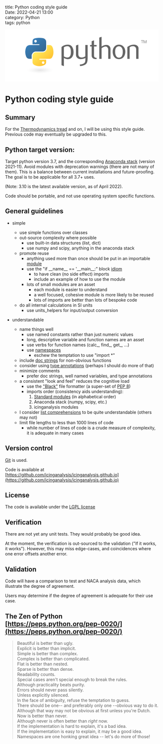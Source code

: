 title: Python coding style guide  
Date: 2022-04-21 13:00  
category: Python  
tags: python 

![Python programming logo. Two stylized, interlocking snakes with the word python.](images/python-logo-master-v3-TM.png)

# Python coding style guide

## Summary

For the [Thermodynamics tread]({filename}thermodynamics.md) and on, I will be using this style guide. 
Previous code may eventually be upgraded to this.

## Python target version:  

Target python version 3.7, and the corresponding [Anaconda stack](https://www.anaconda.com/) (version 2021-11). 
Avoid modules with deprecation warnings (there are not many of them).
This is a balance between current installations and future-proofing. 
The goal is to be applicable for all 3.7+ uses. 

(Note: 3.10 is the latest available version, as of April 2022).

Code should be portable, and not use operating system specific functions. 

## General guidelines

- simple
    - use simple functions over classes
    - out-source complexity where possible
        - use built-in data structures (list, dict) 
        - use numpy and scipy, anything in the anaconda stack
    - promote reuse
        - anything used more than once should be put in an importable [module](https://docs.python.org/3.7/tutorial/modules.html)
        - use the "if \_\_name__ == '\_\_main\_\_:" block [idiom](https://docs.python.org/3.7/library/__main__.html) 
            - to have clean (no side effect) imports
            - include an example of how to use the module
        - lots of small modules are an asset
            - each module is easier to understand
            - a well focused, cohesive module is more likely to be reused
            - lots of imports are better than lots of bespoke code
    - do all internal calculations in SI units
        - use units_helpers for input/output conversion
        
- understandable
    - name things well
        - use named constants rather than just numeric values
        - long, descriptive variable and function names are an asset
        - use verbs for function names (calc_, find_, get_, ...)
        - use [namespaces](https://docs.python.org/3/glossary.html#term-namespace)
            - eschew the temptation to use "import *"
    - include [doc strings](https://peps.python.org/pep-0257/) for non-obvious functions
    - consider using [type annotations](https://docs.python.org/3.7/library/typing.html) (perhaps I should do more of that)
    - minimize comments
        - prefer doc strings, well named variables, and type annotations 
    - a consistent "look and feel" reduces the cognitive load
        - use the ["Black"](https://pypi.org/project/black/) file formatter (a super-set of [PEP 8](https://peps.python.org/pep-0008/))
        - imports order (consistency aids understanding):
            1. [Standard modules](https://docs.python.org/3.7/py-modindex.html) (in alphabetical order)
            2. Anaconda stack (numpy, scipy, etc.)
            3. icinganalysis modules
    - I consider [list comprehensions](https://docs.python.org/3.7/tutorial/datastructures.html#list-comprehensions) to be quite understandable (others may not)
    - limit file lengths to less than 1000 lines of code
        - while number of lines of code is a crude measure of complexity, it is adequate in many cases

## Version control

[Git](https://git-scm.com/) is used. 

Code is available at [https://github.com/icinganalysis/icinganalysis.github.io](https://github.com/icinganalysis/icinganalysis.github.io)

## License

The code is available under the [LGPL license](https://raw.githubusercontent.com/icinganalysis/icinganalysis.github.io/main/LICENSE)

## Verification

There are not yet any unit tests. They would probably be good idea. 

At the moment, the verification is out-sourced to the validation 
("If it works, it works"). 
However, this may miss edge-cases, 
and coincidences where one error offsets another error.

## Validation  

Code will have a comparison to test and NACA analysis data, 
which illustrate the degree of agreement. 
 
Users may determine if the degree of agreement is adequate for their use case. 

## The Zen of Python [https://peps.python.org/pep-0020/](https://peps.python.org/pep-0020/)

> Beautiful is better than ugly.  
Explicit is better than implicit.  
Simple is better than complex.  
Complex is better than complicated.  
Flat is better than nested.  
Sparse is better than dense.  
Readability counts.  
Special cases aren't special enough to break the rules.  
Although practicality beats purity.  
Errors should never pass silently.  
Unless explicitly silenced.  
In the face of ambiguity, refuse the temptation to guess.  
There should be one-- and preferably only one --obvious way to do it.  
Although that way may not be obvious at first unless you're Dutch.  
Now is better than never.  
Although never is often better than *right* now.  
If the implementation is hard to explain, it's a bad idea.  
If the implementation is easy to explain, it may be a good idea.  
Namespaces are one honking great idea -- let's do more of those!  


